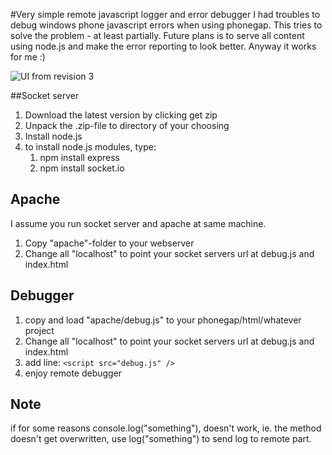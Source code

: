 #Very simple remote javascript logger and error debugger
I had troubles to debug windows phone javascript errors when using phonegap. This tries to solve the problem - at least partially.
Future plans is to serve all content using node.js and make the error reporting to look better. Anyway it works for me :)

![UI from revision 3](http://reaby.kapsi.fi/github/console/image1.jpg)

##Socket server
1. Download the latest version by clicking get zip
2. Unpack the .zip-file to directory of your choosing
3. Install node.js
4. to install node.js modules, type: 
	1. npm install express
	2. npm install socket.io

## Apache
I assume you run socket server and apache at same machine.

1. Copy "apache"-folder to your webserver
2. Change all "localhost" to point your socket servers url at debug.js and index.html

## Debugger
1. copy and load "apache/debug.js" to your phonegap/html/whatever project
2. Change all "localhost" to point your socket servers url at debug.js and index.html
3. add line: `<script src="debug.js" />`
4. enjoy remote debugger

## Note
if for some reasons console.log("something"), doesn't work, ie. the method doesn't get overwritten, use log("something") to send log to remote part.
